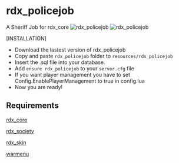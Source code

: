 # rdx_policejob
A Sheriff Job for rdx_core
![rdx_policejob](https://cdn.discordapp.com/attachments/686807996420063232/901865065601445959/unknown.png)
![rdx_policejob](https://cdn.discordapp.com/attachments/686807996420063232/901865177224458240/unknown.png)

[INSTALLATION]

* Download the lastest version of rdx_policejob
* Copy and paste ```rdx_policejob``` folder to ```resources/rdx_policejob```
* Insert the .sql file into your database.
* Add ```ensure rdx_policejob``` to your ```server.cfg``` file
* If you want player management you have to set Config.EnablePlayerManagement to true in config.lua
* Now you are ready!

## Requirements

[rdx_core](https://github.com/Redm-Extended-PT/rdx_core)

[rdx_society](https://github.com/Redm-Extended-PT/rdx_society)

[rdx_skin](https://github.com/Redm-Extended-PT/rdx_skin)

[warmenu](https://github.com/RalivTV/warmenu)
